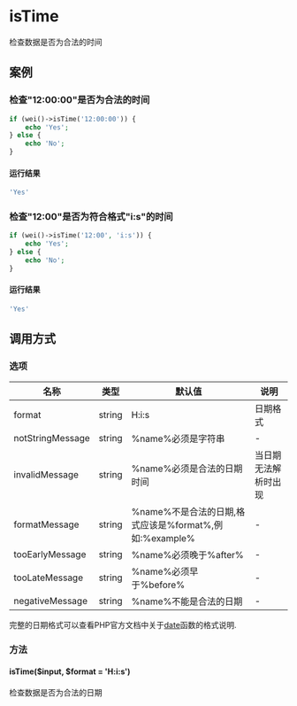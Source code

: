isTime
======

检查数据是否为合法的时间

案例
----

### 检查"12:00:00"是否为合法的时间
```php
if (wei()->isTime('12:00:00')) {
    echo 'Yes';
} else {
    echo 'No';
}
```

#### 运行结果
```php
'Yes'
```

### 检查"12:00"是否为符合格式"i:s"的时间
```php
if (wei()->isTime('12:00', 'i:s')) {
    echo 'Yes';
} else {
    echo 'No';
}
```

#### 运行结果
```php
'Yes'
```

调用方式
--------

### 选项

| 名称              | 类型    | 默认值                                                 | 说明                 |
|-------------------|---------|--------------------------------------------------------|----------------------|
| format            | string  | H:i:s                                                  | 日期格式             |
| notStringMessage  | string  | %name%必须是字符串                                     | -                    |
| invalidMessage    | string  | %name%必须是合法的日期时间                             | 当日期无法解析时出现 |
| formatMessage     | string  | %name%不是合法的日期,格式应该是%format%,例如:%example% | -                    |
| tooEarlyMessage   | string  | %name%必须晚于%after%                                  | -                    |
| tooLateMessage    | string  | %name%必须早于%before%                                 | -                    |
| negativeMessage   | string  | %name%不能是合法的日期                                 | -                    |

完整的日期格式可以查看PHP官方文档中关于[date](http://php.net/manual/zh/function.date.php)函数的格式说明. 

### 方法

#### isTime($input, $format = 'H:i:s')
检查数据是否为合法的日期
